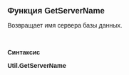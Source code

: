 <html>
<head>
<title>GetServerName</title>
</head>

<body>

<p><font size="4" face="Arial"><strong>Функция GetServerName</strong></font></p>

<p><font face="Arial">Возвращает имя сервера базы данных.</font></p>

<p class="label">&nbsp;</p>

<p class="label"><font face="Arial"><b>Синтаксис</b></font></p>

<p><strong><font face="Arial">Util.GetServerName</font></strong></p>

<p>&nbsp;</p>
</body>
</html>
